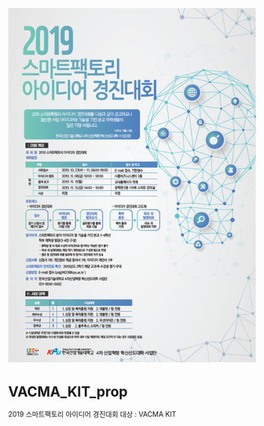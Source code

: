 <img src = 'https://github.com/KGJsGit/VACMA_KIT_prop/blob/master/2019%EC%8A%A4%EB%A7%88%ED%8A%B8%ED%8C%A9%ED%86%A0%EB%A6%AC%EC%95%84%EC%9D%B4%EB%94%94%EC%96%B4%EA%B2%BD%EC%A7%84%EB%8C%80%ED%9A%8C%EA%B3%B5%EA%B3%A0%EC%A0%84%EB%AC%B8.png?raw=true'>


# VACMA_KIT_prop
2019 스마트팩토리 아이디어 경진대회 대상 : VACMA KIT

